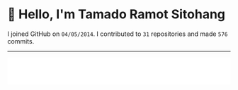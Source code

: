 # :wave: Hello, I'm Tamado Ramot Sitohang

I joined GitHub on `04/05/2014`. I contributed to `31` repositories and made `576` commits.
___

<img src="https://github.com/ramottamado/ramottamado/blob/main/.cache/example-languages-pdf.svg">
